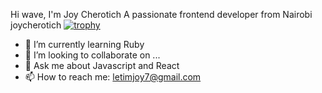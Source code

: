 Hi wave, I'm Joy Cherotich
A passionate frontend developer from Nairobi
joycherotich
[![trophy](https://github-profile-trophy.vercel.app/?username=joycherotich)](https://github.com/joycherotich/github-profile-trophy)



- 🌱 I’m currently learning Ruby
- 👯 I’m looking to collaborate on ...
- 💬 Ask me about Javascript and React
- 📫 How to reach me: letimjoy7@gmail.com

